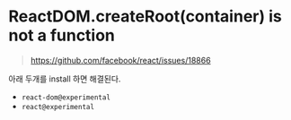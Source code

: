 # ReactDOM.createRoot(container) is not a function

> https://github.com/facebook/react/issues/18866

아래 두개를 install 하면 해결된다.

- `react-dom@experimental`
- `react@experimental`

